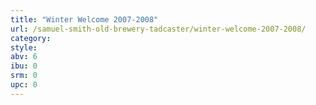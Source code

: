 ```yaml
---
title: "Winter Welcome 2007-2008"
url: /samuel-smith-old-brewery-tadcaster/winter-welcome-2007-2008/
category: 
style: 
abv: 6
ibu: 0
srm: 0
upc: 0
---
```



